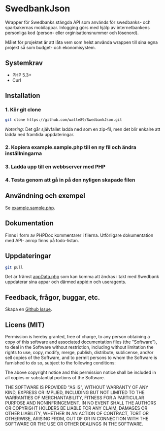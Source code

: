 # SwedbankJson

Wrapper för Swedbanks stängda API som används för swedbanks- och sparbakernas mobilappar. Inlogging görs med hjälp av internetbankens personliga kod (person- eller orginisationsnummer och lösenord).

Målet för projektet är att låta vem som helst använda wrappen till sina egna projekt så som budget- och ekonomisystem.

## Systemkrav

* PHP 5.3+
* Curl

## Installation

### 1. Kör git clone

```bash
git clone https://github.com/walle89/SwedbankJson.git
```

_Notering:_ Det går självfallet ladda ned som en zip-fil, men det blir enkalre att ladda ned framtida uppdateringar.

### 2. Kopiera example.sample.php till en ny fil och ändra inställningarna

### 3. Ladda upp till en webbserver med PHP

### 4. Testa genom att gå in på den nyligen skapade filen

## Användning och exempel

Se [example.sample.php](https://github.com/walle89/SwedbankJson/blob/master/example.sample.php).

## Dokumentation

Finns i form av PHPDoc kommentarer i filerna. Utförligare dokumentation med API-
anrop finns på todo-listan.

## Uppdateringar

```bash
git pull
```

Det är främst [appData.php](https://github.com/walle89/SwedbankJson/blob/master/appData.php) som kan komma att ändras i takt med Swedbank uppdaterar sina appar och därmed appid:n och useragents.

## Feedback, frågor, buggar, etc.

Skapa en [Github Issue](https://github.com/walle89/SwedbankJson/issues).

## Licens (MIT)
Permission is hereby granted, free of charge, to any person obtaining a copy of this software and associated documentation files (the "Software"), to deal in the Software without restriction, including without limitation the rights to use, copy, modify, merge, publish, distribute, sublicense, and/or sell copies of the Software, and to permit persons to whom the Software is furnished to do so, subject to the following conditions:

The above copyright notice and this permission notice shall be included in all copies or substantial portions of the Software.

THE SOFTWARE IS PROVIDED "AS IS", WITHOUT WARRANTY OF ANY KIND, EXPRESS OR IMPLIED, INCLUDING BUT NOT LIMITED TO THE WARRANTIES OF MERCHANTABILITY, FITNESS FOR A PARTICULAR PURPOSE AND NONINFRINGEMENT. IN NO EVENT SHALL THE AUTHORS OR COPYRIGHT HOLDERS BE LIABLE FOR ANY CLAIM, DAMAGES OR OTHER LIABILITY, WHETHER IN AN ACTION OF CONTRACT, TORT OR OTHERWISE, ARISING FROM, OUT OF OR IN CONNECTION WITH THE SOFTWARE OR THE USE OR OTHER DEALINGS IN THE SOFTWARE.